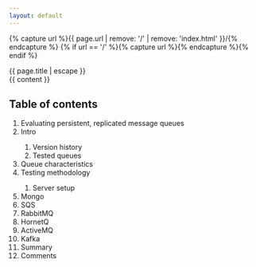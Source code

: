 ```yaml
---
layout: default
---
```


{% capture url %}{{ page.url | remove: '/' | remove: 'index.html' }}/{% endcapture %}
{% if url == '/' %}{% capture url %}{% endcapture %}{% endif %}

<div id="baner-contact">
  <div class="wrapper font-green">{{ page.title | escape }}</div>
</div>

<article id="post">
  <div class="block">
    <div class="wrapper clearfix">
      <div class="post-content">
        <div class="post clearfix">
          <!-- <div class="post-header clearfix">
            <figure>
              <div class="image">
                <img src="/img/members/{{ page.author_login | escape }}.jpg" alt="{{ page.author | escape }}"/></div>
            </figure>
            <div class="title">
              {{ page.date | date: "%-d %B %Y" }} | <strong>{{ page.author | escape }}</strong>
              <br/><br/>
            </div>
          </div> -->
          <div class="post-rows">
            <div class="text">
              {{ content }}
            </div>
            <div class="table-of-contents">
              <h1>Table of contents</h1>
              <ol>
                <li>Evaluating persistent, replicated message queues</li>
                <li>Intro</li>
                <ol>
                  <li>Version history</li>
                  <li>Tested queues</li>
                </ol>
                <li>Queue characteristics</li>
                <li>Testing methodology</li>
                <ol>
                  <li>Server setup</li>
                </ol>
                <li>Mongo</li>
                <li>SQS</li>
                <li>RabbitMQ</li>
                <li>HornetQ</li>
                <li>ActiveMQ</li>
                <li>Kafka</li>
                <li>Summary</li>
                <li>Comments</li>
              </ol>
            </div>
          </div>
        </div>
      </div>
    </div>
  </div>
</article>

<link rel="stylesheet" href="/res/pygments-github.css" />

